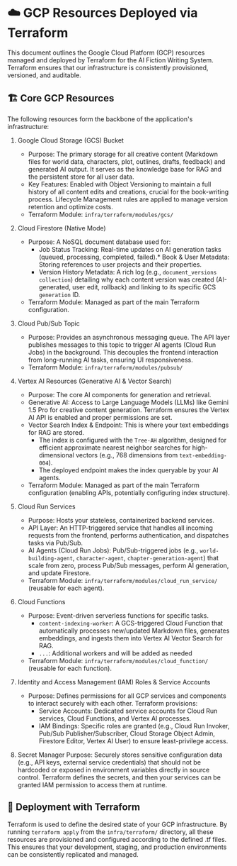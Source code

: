 # ☁️ GCP Resources Deployed via Terraform
This document outlines the Google Cloud Platform (GCP) resources managed and deployed by Terraform for the AI Fiction Writing System. Terraform ensures that our infrastructure is consistently provisioned, versioned, and auditable.

## 🏗️ Core GCP Resources
The following resources form the backbone of the application's infrastructure:

1. Google Cloud Storage (GCS) Bucket
    * Purpose: The primary storage for all creative content (Markdown files for world data, characters, plot, outlines, drafts, feedback) and generated AI output. It serves as the knowledge base for RAG and the persistent store for all user data.
    * Key Features: Enabled with Object Versioning to maintain a full history of all content edits and creations, crucial for the book-writing process. Lifecycle Management rules are applied to manage version retention and optimize costs.
    * Terraform Module: `infra/terraform/modules/gcs/`

2. Cloud Firestore (Native Mode) 
    * Purpose: A NoSQL document database used for:
        * Job Status Tracking: Real-time updates on AI generation tasks (queued, processing, completed, failed).* Book & User Metadata: Storing references to user projects and their properties.
        * Version History Metadata: A rich log (e.g., `document_versions collection`) detailing why each content version was created (AI-generated, user edit, rollback) and linking to its specific GCS `generation` ID.
    * Terraform Module: Managed as part of the main Terraform configuration.

3. Cloud Pub/Sub Topic
    * Purpose: Provides an asynchronous messaging queue. The API layer publishes messages to this topic to trigger AI agents (Cloud Run Jobs) in the background. This decouples the frontend interaction from long-running AI tasks, ensuring UI responsiveness.
    * Terraform Module: `infra/terraform/modules/pubsub/`

4. Vertex AI Resources (Generative AI & Vector Search)
    * Purpose: The core AI components for generation and retrieval.
    * Generative AI: Access to Large Language Models (LLMs) like Gemini 1.5 Pro for creative content generation. Terraform ensures the Vertex AI API is enabled and proper permissions are set.
    * Vector Search Index & Endpoint: This is where your text embeddings for RAG are stored.
        * The index is configured with the `Tree-AH` algorithm, designed for efficient approximate nearest neighbor searches for high-dimensional vectors (e.g., 768 dimensions from `text-embedding-004`).
        * The deployed endpoint makes the index queryable by your AI agents.
    * Terraform Module: Managed as part of the main Terraform configuration (enabling APIs, potentially configuring index structure).

5. Cloud Run Services
    * Purpose: Hosts your stateless, containerized backend services.
    * API Layer: An HTTP-triggered service that handles all incoming requests from the frontend, performs authentication, and dispatches tasks via Pub/Sub.
    * AI Agents (Cloud Run Jobs): Pub/Sub-triggered jobs (e.g., `world-building-agent`, `character-agent`, `chapter-generation-agent`) that scale from zero, process Pub/Sub messages, perform AI generation, and update Firestore.
    * Terraform Module: `infra/terraform/modules/cloud_run_service/` (reusable for each agent).

6. Cloud Functions
    * Purpose: Event-driven serverless functions for specific tasks.
        * `content-indexing-worker`: A GCS-triggered Cloud Function that automatically processes new/updated Markdown files, generates embeddings, and ingests them into Vertex AI Vector Search for RAG.
        * `...`: Additional workers and will be added as needed 
    * Terraform Module: `infra/terraform/modules/cloud_function/` (reusable for each function).

7. Identity and Access Management (IAM) Roles & Service Accounts
    * Purpose: Defines permissions for all GCP services and components to interact securely with each other. Terraform provisions:
        * Service Accounts: Dedicated service accounts for Cloud Run services, Cloud Functions, and Vertex AI processes.
        * IAM Bindings: Specific roles are granted (e.g., Cloud Run Invoker, Pub/Sub Publisher/Subscriber, Cloud Storage Object Admin, Firestore Editor, Vertex AI User) to ensure least-privilege access.

8. Secret Manager
    Purpose: Securely stores sensitive configuration data (e.g., API keys, external service credentials) that should not be hardcoded or exposed in environment variables directly in source control. Terraform defines the secrets, and then your services can be granted IAM permission to access them at runtime.

## 🚀 Deployment with Terraform
Terraform is used to define the desired state of your GCP infrastructure. By running `terraform apply` from the `infra/terraform/` directory, all these resources are provisioned and configured according to the defined .tf files. This ensures that your development, staging, and production environments can be consistently replicated and managed.
